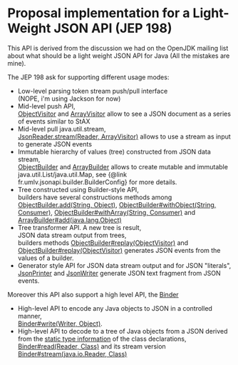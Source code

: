 # Proposal implementation for a Light-Weight JSON API (JEP 198)

This API is derived from the discussion we had on the OpenJDK mailing list about what should
be a light weight JSON API for Java (All the mistakes are mine).

The JEP 198 ask for supporting different usage modes:
- Low-level parsing token stream push/pull interface <br>
  (NOPE, i'm using Jackson for now)
- Mid-level push API, <br>
  [ObjectVisitor](fr/umlv/jsonapi/ObjectVisitor.java) and [ArrayVisitor](fr/umlv/jsonapi/ArrayVisitor.java) allow to see
  a JSON document as a series of events similar to StAX
- Mid-level pull java.util.stream,<br>
  [JsonReader.stream(Reader, ArrayVisitor)](fr/umlv/jsonapi/JsonReader.java)
  allows to use a stream as input to generate JSON events
- Immutable hierarchy of values (tree) constructed from JSON data stream,<br>
  [ObjectBuilder](fr/umlv/jsonapi/builder/ObjectBuilder.java) and [ArrayBuilder](fr/umlv/jsonapi/builder/ArrayBuilder.java)
  allows to create mutable and immutable java.util.List/java.util.Map,
  see {@link fr.umlv.jsonapi.builder.BuilderConfig} for more details.
- Tree constructed using Builder-style API,<br>
  builders have several constructions methods among
  [ObjectBuilder.add(String, Object)](fr/umlv/jsonapi/builder/ObjectBuilder.java),
  [ObjectBuilder#withObject(String, Consumer)](fr/umlv/jsonapi/builder/ObjectBuilder.java),
  [ObjectBuilder#withArray(String, Consumer)](fr/umlv/jsonapi/builder/ObjectBuilder.java)
  and [ArrayBuilder#add(java.lang.Object)](fr/umlv/jsonapi/builder/ArrayBuilder.java)
- Tree transformer API. A new tree is result,<br>
  JSON data stream output from trees,<br>
  builders methods [ObjectBuilder#replay(ObjectVisitor)](fr/umlv/jsonapi/builder/ObjectBuilder.java)
  and [ObjectBuilder#replay(ObjectVisitor)](fr/umlv/jsonapi/builder/ObjectBuilder.java)
  generates JSON events from the values of a builder.
- Generator style API for JSON data stream output and for JSON "literals",
  [JsonPrinter](fr/umlv/jsonapi/JsonPrinter.java) and [JsonWriter](fr/umlv/jsonapi/JsonWriter.java)
  generate JSON text fragment from JSON events.

Moreover this API also support a high level API, the [Binder](fr/umlv/jsonapi/bind/Binder.java)
- High-level API to encode any Java objects to JSON in a controlled manner,<br>
  [Binder#write(Writer, Object)](fr/umlv/jsonapi/bind/Binder.java).
- High-level API to decode to a tree of Java objects from a JSON derived from the
  [static type information](fr/umlv/jsonapi/bind/Spec.java) of the class declarations,<br>
  [Binder#read(Reader, Class)](fr/umlv/jsonapi/bind/Binder.java)
  and its stream version [Binder#stream(java.io.Reader, Class)](fr/umlv/jsonapi/bind/Binder.java)


